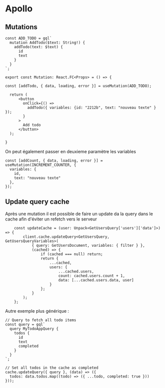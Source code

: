 # Apollo

## Mutations
```TS
const ADD_TODO = gql`
  mutation AddTodo($text: String!) {
    addTodo(text: $text) {
      id
      text
    }
  }
`;

export const Mutation: React.FC<Props> = () => {

const [addTodo, { data, loading, error }] = useMutation(ADD_TODO);

  return (
      <button
        onClick={() => 
          addTodo({ variables: {id: "2212b", text: "nouveau texte" } });
        }
      >
        Add todo
      </button>
  );
  
}
```

On peut également passer en deuxieme paramètre les variables
```TS
const [addCount, { data, loading, error }] = useMutation(INCREMENT_COUNTER, {
  variables: {
    id,
    text: "nouveau texte"
  },
});
```

## Update query cache

Après une mutation il est possible de faire un update da la query dans le cache afin d'éviter un refetch vers le serveur

```TS
    const updateCache = (user: Unpack<GetUsersQuery['users']['data']>) => {
        client.cache.updateQuery<GetUsersQuery, GetUsersQueryVariables>(
            { query: GetUsersDocument, variables: { filter } },
            (cached) => {
                if (cached === null) return;
                return {
                    ...cached,
                    users: {
                        ...cached.users,
                        count: cached.users.count + 1,
                        data: [...cached.users.data, user]
                    }
                };
            }
        );
    };
```
Autre exemple plus générique :
```TS
// Query to fetch all todo items
const query = gql`
  query MyTodoAppQuery {
    todos {
      id
      text
      completed
    }
  }
`;

// Set all todos in the cache as completed
cache.updateQuery({ query }, (data) => ({
  todos: data.todos.map((todo) => ({ ...todo, completed: true }))
}));
```
